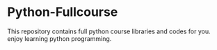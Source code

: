# Python-Fullcourse
This repository contains full python course libraries and codes for you. enjoy learning python programming.
